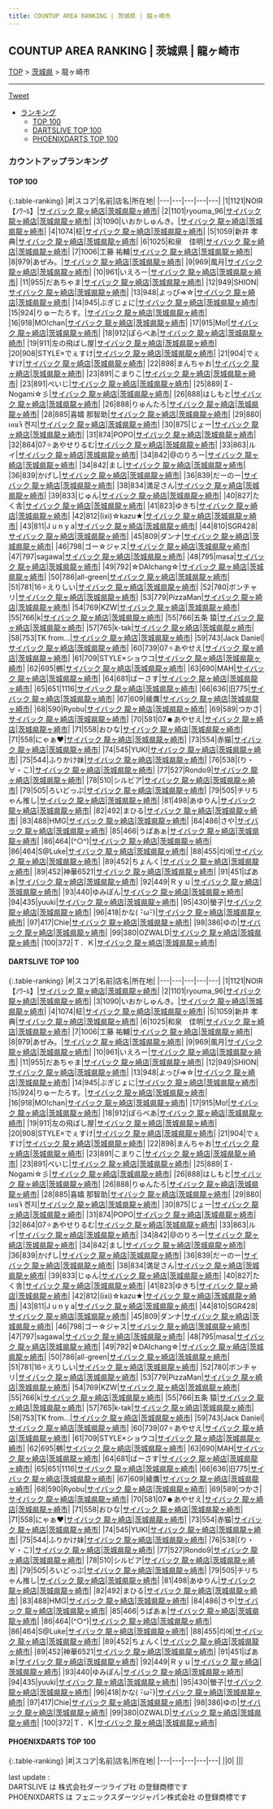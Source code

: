 ```yaml
---
title: COUNTUP AREA RANKING | 茨城県 | 龍ヶ崎市
---
```

## COUNTUP AREA RANKING | 茨城県 | 龍ヶ崎市

[TOP](/darts/rank/) > [茨城県](/darts/rank/茨城県/) > 龍ヶ崎市

___

<a href="https://twitter.com/share?ref_src=twsrc%5Etfw" data-text="COUNTUP AREA RANKING | 茨城県龍ヶ崎市" class="twitter-share-button" data-hashtags="DARTSLIVE,PHOENIXDARTS,darts,ダーツ" data-show-count="false">Tweet</a>

* [ランキング](#カウントアップランキング)
    * [TOP 100](#top-100)
    * [DARTSLIVE TOP 100](#dartslive-top-100)
    * [PHOENIXDARTS TOP 100](#phoenixdarts-top-100)

### カウントアップランキング

#### TOP 100



{:.table-ranking}
|#|スコア|名前|店名|所在地|
|---|---|---|---|---|
|1|1121|<span class="rank-name-dl">NOIR【ﾉﾜｰﾙ】</span>|<a href="https://search.dartslive.com/jp/shop/4a6e8de35680eabd0d9b047a20a7ba1e">サイバック 龍ヶ崎店</a>|<a href="/darts/rank/茨城県/龍ヶ崎市">茨城県龍ヶ崎市</a>|
|2|1101|<span class="rank-name-dl">ryouma_96</span>|<a href="https://search.dartslive.com/jp/shop/4a6e8de35680eabd0d9b047a20a7ba1e">サイバック 龍ヶ崎店</a>|<a href="/darts/rank/茨城県/龍ヶ崎市">茨城県龍ヶ崎市</a>|
|3|1090|<span class="rank-name-dl">いおかしゅんき。</span>|<a href="https://search.dartslive.com/jp/shop/4a6e8de35680eabd0d9b047a20a7ba1e">サイバック 龍ヶ崎店</a>|<a href="/darts/rank/茨城県/龍ヶ崎市">茨城県龍ヶ崎市</a>|
|4|1074|<span class="rank-name-dl">柾</span>|<a href="https://search.dartslive.com/jp/shop/4a6e8de35680eabd0d9b047a20a7ba1e">サイバック 龍ヶ崎店</a>|<a href="/darts/rank/茨城県/龍ヶ崎市">茨城県龍ヶ崎市</a>|
|5|1059|<span class="rank-name-dl">新井 孝典</span>|<a href="https://search.dartslive.com/jp/shop/4a6e8de35680eabd0d9b047a20a7ba1e">サイバック 龍ヶ崎店</a>|<a href="/darts/rank/茨城県/龍ヶ崎市">茨城県龍ヶ崎市</a>|
|6|1025|<span class="rank-name-dl">和泉　佳明</span>|<a href="https://search.dartslive.com/jp/shop/4a6e8de35680eabd0d9b047a20a7ba1e">サイバック 龍ヶ崎店</a>|<a href="/darts/rank/茨城県/龍ヶ崎市">茨城県龍ヶ崎市</a>|
|7|1006|<span class="rank-name-dl">工藤 祐輔</span>|<a href="https://search.dartslive.com/jp/shop/4a6e8de35680eabd0d9b047a20a7ba1e">サイバック 龍ヶ崎店</a>|<a href="/darts/rank/茨城県/龍ヶ崎市">茨城県龍ヶ崎市</a>|
|8|979|<span class="rank-name-dl">あぜみ。</span>|<a href="https://search.dartslive.com/jp/shop/4a6e8de35680eabd0d9b047a20a7ba1e">サイバック 龍ヶ崎店</a>|<a href="/darts/rank/茨城県/龍ヶ崎市">茨城県龍ヶ崎市</a>|
|9|969|<span class="rank-name-dl">風月</span>|<a href="https://search.dartslive.com/jp/shop/4a6e8de35680eabd0d9b047a20a7ba1e">サイバック 龍ヶ崎店</a>|<a href="/darts/rank/茨城県/龍ヶ崎市">茨城県龍ヶ崎市</a>|
|10|961|<span class="rank-name-dl">いえろー</span>|<a href="https://search.dartslive.com/jp/shop/4a6e8de35680eabd0d9b047a20a7ba1e">サイバック 龍ヶ崎店</a>|<a href="/darts/rank/茨城県/龍ヶ崎市">茨城県龍ヶ崎市</a>|
|11|955|<span class="rank-name-dl">だあちゃま</span>|<a href="https://search.dartslive.com/jp/shop/4a6e8de35680eabd0d9b047a20a7ba1e">サイバック 龍ヶ崎店</a>|<a href="/darts/rank/茨城県/龍ヶ崎市">茨城県龍ヶ崎市</a>|
|12|949|<span class="rank-name-dl">SHION</span>|<a href="https://search.dartslive.com/jp/shop/4a6e8de35680eabd0d9b047a20a7ba1e">サイバック 龍ヶ崎店</a>|<a href="/darts/rank/茨城県/龍ヶ崎市">茨城県龍ヶ崎市</a>|
|13|948|<span class="rank-name-dl">よっぴ⇒☆</span>|<a href="https://search.dartslive.com/jp/shop/4a6e8de35680eabd0d9b047a20a7ba1e">サイバック 龍ヶ崎店</a>|<a href="/darts/rank/茨城県/龍ヶ崎市">茨城県龍ヶ崎市</a>|
|14|945|<span class="rank-name-dl">ぶぎじょに</span>|<a href="https://search.dartslive.com/jp/shop/4a6e8de35680eabd0d9b047a20a7ba1e">サイバック 龍ヶ崎店</a>|<a href="/darts/rank/茨城県/龍ヶ崎市">茨城県龍ヶ崎市</a>|
|15|924|<span class="rank-name-dl">りゅーたろす。</span>|<a href="https://search.dartslive.com/jp/shop/4a6e8de35680eabd0d9b047a20a7ba1e">サイバック 龍ヶ崎店</a>|<a href="/darts/rank/茨城県/龍ヶ崎市">茨城県龍ヶ崎市</a>|
|16|918|<span class="rank-name-dl">MO!chan</span>|<a href="https://search.dartslive.com/jp/shop/4a6e8de35680eabd0d9b047a20a7ba1e">サイバック 龍ヶ崎店</a>|<a href="/darts/rank/茨城県/龍ヶ崎市">茨城県龍ヶ崎市</a>|
|17|915|<span class="rank-name-dl">Mo!</span>|<a href="https://search.dartslive.com/jp/shop/4a6e8de35680eabd0d9b047a20a7ba1e">サイバック 龍ヶ崎店</a>|<a href="/darts/rank/茨城県/龍ヶ崎市">茨城県龍ヶ崎市</a>|
|18|912|<span class="rank-name-dl">ぽらべあ</span>|<a href="https://search.dartslive.com/jp/shop/4a6e8de35680eabd0d9b047a20a7ba1e">サイバック 龍ヶ崎店</a>|<a href="/darts/rank/茨城県/龍ヶ崎市">茨城県龍ヶ崎市</a>|
|19|911|<span class="rank-name-dl">左の飛ばし屋</span>|<a href="https://search.dartslive.com/jp/shop/4a6e8de35680eabd0d9b047a20a7ba1e">サイバック 龍ヶ崎店</a>|<a href="/darts/rank/茨城県/龍ヶ崎市">茨城県龍ヶ崎市</a>|
|20|908|<span class="rank-name-dl">STYLE×でぇすけ</span>|<a href="https://search.dartslive.com/jp/shop/4a6e8de35680eabd0d9b047a20a7ba1e">サイバック 龍ヶ崎店</a>|<a href="/darts/rank/茨城県/龍ヶ崎市">茨城県龍ヶ崎市</a>|
|21|904|<span class="rank-name-dl">でぇすけ</span>|<a href="https://search.dartslive.com/jp/shop/4a6e8de35680eabd0d9b047a20a7ba1e">サイバック 龍ヶ崎店</a>|<a href="/darts/rank/茨城県/龍ヶ崎市">茨城県龍ヶ崎市</a>|
|22|898|<span class="rank-name-dl">まんちゃお</span>|<a href="https://search.dartslive.com/jp/shop/4a6e8de35680eabd0d9b047a20a7ba1e">サイバック 龍ヶ崎店</a>|<a href="/darts/rank/茨城県/龍ヶ崎市">茨城県龍ヶ崎市</a>|
|23|891|<span class="rank-name-dl">こまりこ</span>|<a href="https://search.dartslive.com/jp/shop/4a6e8de35680eabd0d9b047a20a7ba1e">サイバック 龍ヶ崎店</a>|<a href="/darts/rank/茨城県/龍ヶ崎市">茨城県龍ヶ崎市</a>|
|23|891|<span class="rank-name-dl">ぺいじ</span>|<a href="https://search.dartslive.com/jp/shop/4a6e8de35680eabd0d9b047a20a7ba1e">サイバック 龍ヶ崎店</a>|<a href="/darts/rank/茨城県/龍ヶ崎市">茨城県龍ヶ崎市</a>|
|25|889|<span class="rank-name-dl">Ｉ-Nogami☆彡</span>|<a href="https://search.dartslive.com/jp/shop/4a6e8de35680eabd0d9b047a20a7ba1e">サイバック 龍ヶ崎店</a>|<a href="/darts/rank/茨城県/龍ヶ崎市">茨城県龍ヶ崎市</a>|
|26|888|<span class="rank-name-dl">はしもと</span>|<a href="https://search.dartslive.com/jp/shop/4a6e8de35680eabd0d9b047a20a7ba1e">サイバック 龍ヶ崎店</a>|<a href="/darts/rank/茨城県/龍ヶ崎市">茨城県龍ヶ崎市</a>|
|26|888|<span class="rank-name-dl">りゅんたろ</span>|<a href="https://search.dartslive.com/jp/shop/4a6e8de35680eabd0d9b047a20a7ba1e">サイバック 龍ヶ崎店</a>|<a href="/darts/rank/茨城県/龍ヶ崎市">茨城県龍ヶ崎市</a>|
|28|885|<span class="rank-name-dl">喜嬉 那智助</span>|<a href="https://search.dartslive.com/jp/shop/4a6e8de35680eabd0d9b047a20a7ba1e">サイバック 龍ヶ崎店</a>|<a href="/darts/rank/茨城県/龍ヶ崎市">茨城県龍ヶ崎市</a>|
|29|880|<span class="rank-name-dl">เคนจิ 켄지</span>|<a href="https://search.dartslive.com/jp/shop/4a6e8de35680eabd0d9b047a20a7ba1e">サイバック 龍ヶ崎店</a>|<a href="/darts/rank/茨城県/龍ヶ崎市">茨城県龍ヶ崎市</a>|
|30|875|<span class="rank-name-dl">じょー</span>|<a href="https://search.dartslive.com/jp/shop/4a6e8de35680eabd0d9b047a20a7ba1e">サイバック 龍ヶ崎店</a>|<a href="/darts/rank/茨城県/龍ヶ崎市">茨城県龍ヶ崎市</a>|
|31|874|<span class="rank-name-dl">POPO</span>|<a href="https://search.dartslive.com/jp/shop/4a6e8de35680eabd0d9b047a20a7ba1e">サイバック 龍ヶ崎店</a>|<a href="/darts/rank/茨城県/龍ヶ崎市">茨城県龍ヶ崎市</a>|
|32|864|<span class="rank-name-dl">07✧あやせりるむ</span>|<a href="https://search.dartslive.com/jp/shop/4a6e8de35680eabd0d9b047a20a7ba1e">サイバック 龍ヶ崎店</a>|<a href="/darts/rank/茨城県/龍ヶ崎市">茨城県龍ヶ崎市</a>|
|33|863|<span class="rank-name-dl">ルイ</span>|<a href="https://search.dartslive.com/jp/shop/4a6e8de35680eabd0d9b047a20a7ba1e">サイバック 龍ヶ崎店</a>|<a href="/darts/rank/茨城県/龍ヶ崎市">茨城県龍ヶ崎市</a>|
|34|842|<span class="rank-name-dl">@のりろー</span>|<a href="https://search.dartslive.com/jp/shop/4a6e8de35680eabd0d9b047a20a7ba1e">サイバック 龍ヶ崎店</a>|<a href="/darts/rank/茨城県/龍ヶ崎市">茨城県龍ヶ崎市</a>|
|34|842|<span class="rank-name-dl">まし</span>|<a href="https://search.dartslive.com/jp/shop/4a6e8de35680eabd0d9b047a20a7ba1e">サイバック 龍ヶ崎店</a>|<a href="/darts/rank/茨城県/龍ヶ崎市">茨城県龍ヶ崎市</a>|
|36|839|<span class="rank-name-dl">かげし</span>|<a href="https://search.dartslive.com/jp/shop/4a6e8de35680eabd0d9b047a20a7ba1e">サイバック 龍ヶ崎店</a>|<a href="/darts/rank/茨城県/龍ヶ崎市">茨城県龍ヶ崎市</a>|
|36|839|<span class="rank-name-dl">だーのー</span>|<a href="https://search.dartslive.com/jp/shop/4a6e8de35680eabd0d9b047a20a7ba1e">サイバック 龍ヶ崎店</a>|<a href="/darts/rank/茨城県/龍ヶ崎市">茨城県龍ヶ崎市</a>|
|38|834|<span class="rank-name-dl">満足さん</span>|<a href="https://search.dartslive.com/jp/shop/4a6e8de35680eabd0d9b047a20a7ba1e">サイバック 龍ヶ崎店</a>|<a href="/darts/rank/茨城県/龍ヶ崎市">茨城県龍ヶ崎市</a>|
|39|833|<span class="rank-name-dl">じゅん</span>|<a href="https://search.dartslive.com/jp/shop/4a6e8de35680eabd0d9b047a20a7ba1e">サイバック 龍ヶ崎店</a>|<a href="/darts/rank/茨城県/龍ヶ崎市">茨城県龍ヶ崎市</a>|
|40|827|<span class="rank-name-dl">たく舎</span>|<a href="https://search.dartslive.com/jp/shop/4a6e8de35680eabd0d9b047a20a7ba1e">サイバック 龍ヶ崎店</a>|<a href="/darts/rank/茨城県/龍ヶ崎市">茨城県龍ヶ崎市</a>|
|41|823|<span class="rank-name-dl">ゆきち</span>|<a href="https://search.dartslive.com/jp/shop/4a6e8de35680eabd0d9b047a20a7ba1e">サイバック 龍ヶ崎店</a>|<a href="/darts/rank/茨城県/龍ヶ崎市">茨城県龍ヶ崎市</a>|
|42|812|<span class="rank-name-dl">(ixi)☆kazu★</span>|<a href="https://search.dartslive.com/jp/shop/4a6e8de35680eabd0d9b047a20a7ba1e">サイバック 龍ヶ崎店</a>|<a href="/darts/rank/茨城県/龍ヶ崎市">茨城県龍ヶ崎市</a>|
|43|811|<span class="rank-name-dl">J u n y a</span>|<a href="https://search.dartslive.com/jp/shop/4a6e8de35680eabd0d9b047a20a7ba1e">サイバック 龍ヶ崎店</a>|<a href="/darts/rank/茨城県/龍ヶ崎市">茨城県龍ヶ崎市</a>|
|44|810|<span class="rank-name-dl">SGR428</span>|<a href="https://search.dartslive.com/jp/shop/4a6e8de35680eabd0d9b047a20a7ba1e">サイバック 龍ヶ崎店</a>|<a href="/darts/rank/茨城県/龍ヶ崎市">茨城県龍ヶ崎市</a>|
|45|809|<span class="rank-name-dl">ダンナ</span>|<a href="https://search.dartslive.com/jp/shop/4a6e8de35680eabd0d9b047a20a7ba1e">サイバック 龍ヶ崎店</a>|<a href="/darts/rank/茨城県/龍ヶ崎市">茨城県龍ヶ崎市</a>|
|46|798|<span class="rank-name-dl">ゴー☆ジャス</span>|<a href="https://search.dartslive.com/jp/shop/4a6e8de35680eabd0d9b047a20a7ba1e">サイバック 龍ヶ崎店</a>|<a href="/darts/rank/茨城県/龍ヶ崎市">茨城県龍ヶ崎市</a>|
|47|797|<span class="rank-name-dl">sagawa</span>|<a href="https://search.dartslive.com/jp/shop/4a6e8de35680eabd0d9b047a20a7ba1e">サイバック 龍ヶ崎店</a>|<a href="/darts/rank/茨城県/龍ヶ崎市">茨城県龍ヶ崎市</a>|
|48|795|<span class="rank-name-dl">masa</span>|<a href="https://search.dartslive.com/jp/shop/4a6e8de35680eabd0d9b047a20a7ba1e">サイバック 龍ヶ崎店</a>|<a href="/darts/rank/茨城県/龍ヶ崎市">茨城県龍ヶ崎市</a>|
|49|792|<span class="rank-name-dl">☆DAIchang☆</span>|<a href="https://search.dartslive.com/jp/shop/4a6e8de35680eabd0d9b047a20a7ba1e">サイバック 龍ヶ崎店</a>|<a href="/darts/rank/茨城県/龍ヶ崎市">茨城県龍ヶ崎市</a>|
|50|786|<span class="rank-name-dl">all-green</span>|<a href="https://search.dartslive.com/jp/shop/4a6e8de35680eabd0d9b047a20a7ba1e">サイバック 龍ヶ崎店</a>|<a href="/darts/rank/茨城県/龍ヶ崎市">茨城県龍ヶ崎市</a>|
|51|781|<span class="rank-name-dl">16✧えりしい</span>|<a href="https://search.dartslive.com/jp/shop/4a6e8de35680eabd0d9b047a20a7ba1e">サイバック 龍ヶ崎店</a>|<a href="/darts/rank/茨城県/龍ヶ崎市">茨城県龍ヶ崎市</a>|
|52|780|<span class="rank-name-dl">ボンチャリ</span>|<a href="https://search.dartslive.com/jp/shop/4a6e8de35680eabd0d9b047a20a7ba1e">サイバック 龍ヶ崎店</a>|<a href="/darts/rank/茨城県/龍ヶ崎市">茨城県龍ヶ崎市</a>|
|53|779|<span class="rank-name-dl">PizzaMan</span>|<a href="https://search.dartslive.com/jp/shop/4a6e8de35680eabd0d9b047a20a7ba1e">サイバック 龍ヶ崎店</a>|<a href="/darts/rank/茨城県/龍ヶ崎市">茨城県龍ヶ崎市</a>|
|54|769|<span class="rank-name-dl">KZW</span>|<a href="https://search.dartslive.com/jp/shop/4a6e8de35680eabd0d9b047a20a7ba1e">サイバック 龍ヶ崎店</a>|<a href="/darts/rank/茨城県/龍ヶ崎市">茨城県龍ヶ崎市</a>|
|55|766|<span class="rank-name-dl">k</span>|<a href="https://search.dartslive.com/jp/shop/4a6e8de35680eabd0d9b047a20a7ba1e">サイバック 龍ヶ崎店</a>|<a href="/darts/rank/茨城県/龍ヶ崎市">茨城県龍ヶ崎市</a>|
|55|766|<span class="rank-name-dl">五条 猿</span>|<a href="https://search.dartslive.com/jp/shop/4a6e8de35680eabd0d9b047a20a7ba1e">サイバック 龍ヶ崎店</a>|<a href="/darts/rank/茨城県/龍ヶ崎市">茨城県龍ヶ崎市</a>|
|57|765|<span class="rank-name-dl">k-tak</span>|<a href="https://search.dartslive.com/jp/shop/4a6e8de35680eabd0d9b047a20a7ba1e">サイバック 龍ヶ崎店</a>|<a href="/darts/rank/茨城県/龍ヶ崎市">茨城県龍ヶ崎市</a>|
|58|753|<span class="rank-name-dl">TK from...</span>|<a href="https://search.dartslive.com/jp/shop/4a6e8de35680eabd0d9b047a20a7ba1e">サイバック 龍ヶ崎店</a>|<a href="/darts/rank/茨城県/龍ヶ崎市">茨城県龍ヶ崎市</a>|
|59|743|<span class="rank-name-dl">Jack Daniel</span>|<a href="https://search.dartslive.com/jp/shop/4a6e8de35680eabd0d9b047a20a7ba1e">サイバック 龍ヶ崎店</a>|<a href="/darts/rank/茨城県/龍ヶ崎市">茨城県龍ヶ崎市</a>|
|60|739|<span class="rank-name-dl">07✧あやせえ</span>|<a href="https://search.dartslive.com/jp/shop/4a6e8de35680eabd0d9b047a20a7ba1e">サイバック 龍ヶ崎店</a>|<a href="/darts/rank/茨城県/龍ヶ崎市">茨城県龍ヶ崎市</a>|
|61|709|<span class="rank-name-dl">STYLE×ショウコ</span>|<a href="https://search.dartslive.com/jp/shop/4a6e8de35680eabd0d9b047a20a7ba1e">サイバック 龍ヶ崎店</a>|<a href="/darts/rank/茨城県/龍ヶ崎市">茨城県龍ヶ崎市</a>|
|62|695|<span class="rank-name-dl">鵺</span>|<a href="https://search.dartslive.com/jp/shop/4a6e8de35680eabd0d9b047a20a7ba1e">サイバック 龍ヶ崎店</a>|<a href="/darts/rank/茨城県/龍ヶ崎市">茨城県龍ヶ崎市</a>|
|63|690|<span class="rank-name-dl">MAH</span>|<a href="https://search.dartslive.com/jp/shop/4a6e8de35680eabd0d9b047a20a7ba1e">サイバック 龍ヶ崎店</a>|<a href="/darts/rank/茨城県/龍ヶ崎市">茨城県龍ヶ崎市</a>|
|64|681|<span class="rank-name-dl">ばーさす</span>|<a href="https://search.dartslive.com/jp/shop/4a6e8de35680eabd0d9b047a20a7ba1e">サイバック 龍ヶ崎店</a>|<a href="/darts/rank/茨城県/龍ヶ崎市">茨城県龍ヶ崎市</a>|
|65|651|<span class="rank-name-dl">1116</span>|<a href="https://search.dartslive.com/jp/shop/4a6e8de35680eabd0d9b047a20a7ba1e">サイバック 龍ヶ崎店</a>|<a href="/darts/rank/茨城県/龍ヶ崎市">茨城県龍ヶ崎市</a>|
|66|636|<span class="rank-name-dl">旧775</span>|<a href="https://search.dartslive.com/jp/shop/4a6e8de35680eabd0d9b047a20a7ba1e">サイバック 龍ヶ崎店</a>|<a href="/darts/rank/茨城県/龍ヶ崎市">茨城県龍ヶ崎市</a>|
|67|609|<span class="rank-name-dl">綾鷹</span>|<a href="https://search.dartslive.com/jp/shop/4a6e8de35680eabd0d9b047a20a7ba1e">サイバック 龍ヶ崎店</a>|<a href="/darts/rank/茨城県/龍ヶ崎市">茨城県龍ヶ崎市</a>|
|68|590|<span class="rank-name-dl">Ryobu</span>|<a href="https://search.dartslive.com/jp/shop/4a6e8de35680eabd0d9b047a20a7ba1e">サイバック 龍ヶ崎店</a>|<a href="/darts/rank/茨城県/龍ヶ崎市">茨城県龍ヶ崎市</a>|
|69|589|<span class="rank-name-dl">つかさ</span>|<a href="https://search.dartslive.com/jp/shop/4a6e8de35680eabd0d9b047a20a7ba1e">サイバック 龍ヶ崎店</a>|<a href="/darts/rank/茨城県/龍ヶ崎市">茨城県龍ヶ崎市</a>|
|70|581|<span class="rank-name-dl">07☻あやせえ</span>|<a href="https://search.dartslive.com/jp/shop/4a6e8de35680eabd0d9b047a20a7ba1e">サイバック 龍ヶ崎店</a>|<a href="/darts/rank/茨城県/龍ヶ崎市">茨城県龍ヶ崎市</a>|
|71|558|<span class="rank-name-dl">おひな</span>|<a href="https://search.dartslive.com/jp/shop/4a6e8de35680eabd0d9b047a20a7ba1e">サイバック 龍ヶ崎店</a>|<a href="/darts/rank/茨城県/龍ヶ崎市">茨城県龍ヶ崎市</a>|
|71|558|<span class="rank-name-dl">にゃぁ♥</span>|<a href="https://search.dartslive.com/jp/shop/4a6e8de35680eabd0d9b047a20a7ba1e">サイバック 龍ヶ崎店</a>|<a href="/darts/rank/茨城県/龍ヶ崎市">茨城県龍ヶ崎市</a>|
|73|554|<span class="rank-name-dl">赤猫</span>|<a href="https://search.dartslive.com/jp/shop/4a6e8de35680eabd0d9b047a20a7ba1e">サイバック 龍ヶ崎店</a>|<a href="/darts/rank/茨城県/龍ヶ崎市">茨城県龍ヶ崎市</a>|
|74|545|<span class="rank-name-dl">YUKI</span>|<a href="https://search.dartslive.com/jp/shop/4a6e8de35680eabd0d9b047a20a7ba1e">サイバック 龍ヶ崎店</a>|<a href="/darts/rank/茨城県/龍ヶ崎市">茨城県龍ヶ崎市</a>|
|75|544|<span class="rank-name-dl">ふりかけ妹</span>|<a href="https://search.dartslive.com/jp/shop/4a6e8de35680eabd0d9b047a20a7ba1e">サイバック 龍ヶ崎店</a>|<a href="/darts/rank/茨城県/龍ヶ崎市">茨城県龍ヶ崎市</a>|
|76|538|<span class="rank-name-dl">(り・∀・こ)</span>|<a href="https://search.dartslive.com/jp/shop/4a6e8de35680eabd0d9b047a20a7ba1e">サイバック 龍ヶ崎店</a>|<a href="/darts/rank/茨城県/龍ヶ崎市">茨城県龍ヶ崎市</a>|
|77|527|<span class="rank-name-dl">Rondo9</span>|<a href="https://search.dartslive.com/jp/shop/4a6e8de35680eabd0d9b047a20a7ba1e">サイバック 龍ヶ崎店</a>|<a href="/darts/rank/茨城県/龍ヶ崎市">茨城県龍ヶ崎市</a>|
|78|510|<span class="rank-name-dl">シルビア</span>|<a href="https://search.dartslive.com/jp/shop/4a6e8de35680eabd0d9b047a20a7ba1e">サイバック 龍ヶ崎店</a>|<a href="/darts/rank/茨城県/龍ヶ崎市">茨城県龍ヶ崎市</a>|
|79|505|<span class="rank-name-dl">ろいどっぷ</span>|<a href="https://search.dartslive.com/jp/shop/4a6e8de35680eabd0d9b047a20a7ba1e">サイバック 龍ヶ崎店</a>|<a href="/darts/rank/茨城県/龍ヶ崎市">茨城県龍ヶ崎市</a>|
|79|505|<span class="rank-name-dl">チリちゃん推し</span>|<a href="https://search.dartslive.com/jp/shop/4a6e8de35680eabd0d9b047a20a7ba1e">サイバック 龍ヶ崎店</a>|<a href="/darts/rank/茨城県/龍ヶ崎市">茨城県龍ヶ崎市</a>|
|81|498|<span class="rank-name-dl">あゆりん</span>|<a href="https://search.dartslive.com/jp/shop/4a6e8de35680eabd0d9b047a20a7ba1e">サイバック 龍ヶ崎店</a>|<a href="/darts/rank/茨城県/龍ヶ崎市">茨城県龍ヶ崎市</a>|
|82|492|<span class="rank-name-dl">まひる</span>|<a href="https://search.dartslive.com/jp/shop/4a6e8de35680eabd0d9b047a20a7ba1e">サイバック 龍ヶ崎店</a>|<a href="/darts/rank/茨城県/龍ヶ崎市">茨城県龍ヶ崎市</a>|
|83|488|<span class="rank-name-dl">HMG</span>|<a href="https://search.dartslive.com/jp/shop/4a6e8de35680eabd0d9b047a20a7ba1e">サイバック 龍ヶ崎店</a>|<a href="/darts/rank/茨城県/龍ヶ崎市">茨城県龍ヶ崎市</a>|
|84|486|<span class="rank-name-dl">さや</span>|<a href="https://search.dartslive.com/jp/shop/4a6e8de35680eabd0d9b047a20a7ba1e">サイバック 龍ヶ崎店</a>|<a href="/darts/rank/茨城県/龍ヶ崎市">茨城県龍ヶ崎市</a>|
|85|466|<span class="rank-name-dl">うぱあぁ</span>|<a href="https://search.dartslive.com/jp/shop/4a6e8de35680eabd0d9b047a20a7ba1e">サイバック 龍ヶ崎店</a>|<a href="/darts/rank/茨城県/龍ヶ崎市">茨城県龍ヶ崎市</a>|
|86|464|<span class="rank-name-dl">(^○^)</span>|<a href="https://search.dartslive.com/jp/shop/4a6e8de35680eabd0d9b047a20a7ba1e">サイバック 龍ヶ崎店</a>|<a href="/darts/rank/茨城県/龍ヶ崎市">茨城県龍ヶ崎市</a>|
|86|464|<span class="rank-name-dl">S@Luke</span>|<a href="https://search.dartslive.com/jp/shop/4a6e8de35680eabd0d9b047a20a7ba1e">サイバック 龍ヶ崎店</a>|<a href="/darts/rank/茨城県/龍ヶ崎市">茨城県龍ヶ崎市</a>|
|88|455|<span class="rank-name-dl">리에</span>|<a href="https://search.dartslive.com/jp/shop/4a6e8de35680eabd0d9b047a20a7ba1e">サイバック 龍ヶ崎店</a>|<a href="/darts/rank/茨城県/龍ヶ崎市">茨城県龍ヶ崎市</a>|
|89|452|<span class="rank-name-dl">ちょんく</span>|<a href="https://search.dartslive.com/jp/shop/4a6e8de35680eabd0d9b047a20a7ba1e">サイバック 龍ヶ崎店</a>|<a href="/darts/rank/茨城県/龍ヶ崎市">茨城県龍ヶ崎市</a>|
|89|452|<span class="rank-name-dl">神華6521</span>|<a href="https://search.dartslive.com/jp/shop/4a6e8de35680eabd0d9b047a20a7ba1e">サイバック 龍ヶ崎店</a>|<a href="/darts/rank/茨城県/龍ヶ崎市">茨城県龍ヶ崎市</a>|
|91|451|<span class="rank-name-dl">ぱあぁ</span>|<a href="https://search.dartslive.com/jp/shop/4a6e8de35680eabd0d9b047a20a7ba1e">サイバック 龍ヶ崎店</a>|<a href="/darts/rank/茨城県/龍ヶ崎市">茨城県龍ヶ崎市</a>|
|92|449|<span class="rank-name-dl">Ｒｙｕ</span>|<a href="https://search.dartslive.com/jp/shop/4a6e8de35680eabd0d9b047a20a7ba1e">サイバック 龍ヶ崎店</a>|<a href="/darts/rank/茨城県/龍ヶ崎市">茨城県龍ヶ崎市</a>|
|93|440|<span class="rank-name-dl">ゆみぽん</span>|<a href="https://search.dartslive.com/jp/shop/4a6e8de35680eabd0d9b047a20a7ba1e">サイバック 龍ヶ崎店</a>|<a href="/darts/rank/茨城県/龍ヶ崎市">茨城県龍ヶ崎市</a>|
|94|435|<span class="rank-name-dl">yuuki</span>|<a href="https://search.dartslive.com/jp/shop/4a6e8de35680eabd0d9b047a20a7ba1e">サイバック 龍ヶ崎店</a>|<a href="/darts/rank/茨城県/龍ヶ崎市">茨城県龍ヶ崎市</a>|
|95|430|<span class="rank-name-dl">螢子</span>|<a href="https://search.dartslive.com/jp/shop/4a6e8de35680eabd0d9b047a20a7ba1e">サイバック 龍ヶ崎店</a>|<a href="/darts/rank/茨城県/龍ヶ崎市">茨城県龍ヶ崎市</a>|
|96|418|<span class="rank-name-dl">かな( ･ิω･ิ)</span>|<a href="https://search.dartslive.com/jp/shop/4a6e8de35680eabd0d9b047a20a7ba1e">サイバック 龍ヶ崎店</a>|<a href="/darts/rank/茨城県/龍ヶ崎市">茨城県龍ヶ崎市</a>|
|97|417|<span class="rank-name-dl">Chie</span>|<a href="https://search.dartslive.com/jp/shop/4a6e8de35680eabd0d9b047a20a7ba1e">サイバック 龍ヶ崎店</a>|<a href="/darts/rank/茨城県/龍ヶ崎市">茨城県龍ヶ崎市</a>|
|98|386|<span class="rank-name-dl">ゆの</span>|<a href="https://search.dartslive.com/jp/shop/4a6e8de35680eabd0d9b047a20a7ba1e">サイバック 龍ヶ崎店</a>|<a href="/darts/rank/茨城県/龍ヶ崎市">茨城県龍ヶ崎市</a>|
|99|380|<span class="rank-name-dl">OZWALD</span>|<a href="https://search.dartslive.com/jp/shop/4a6e8de35680eabd0d9b047a20a7ba1e">サイバック 龍ヶ崎店</a>|<a href="/darts/rank/茨城県/龍ヶ崎市">茨城県龍ヶ崎市</a>|
|100|372|<span class="rank-name-dl">Ｔ．Ｋ</span>|<a href="https://search.dartslive.com/jp/shop/4a6e8de35680eabd0d9b047a20a7ba1e">サイバック 龍ヶ崎店</a>|<a href="/darts/rank/茨城県/龍ヶ崎市">茨城県龍ヶ崎市</a>|


#### DARTSLIVE TOP 100



{:.table-ranking}
|#|スコア|名前|店名|所在地|
|---|---|---|---|---|
|1|1121|<span class="rank-name-dl">NOIR【ﾉﾜｰﾙ】</span>|<a href="https://search.dartslive.com/jp/shop/4a6e8de35680eabd0d9b047a20a7ba1e">サイバック 龍ヶ崎店</a>|<a href="/darts/rank/茨城県/龍ヶ崎市">茨城県龍ヶ崎市</a>|
|2|1101|<span class="rank-name-dl">ryouma_96</span>|<a href="https://search.dartslive.com/jp/shop/4a6e8de35680eabd0d9b047a20a7ba1e">サイバック 龍ヶ崎店</a>|<a href="/darts/rank/茨城県/龍ヶ崎市">茨城県龍ヶ崎市</a>|
|3|1090|<span class="rank-name-dl">いおかしゅんき。</span>|<a href="https://search.dartslive.com/jp/shop/4a6e8de35680eabd0d9b047a20a7ba1e">サイバック 龍ヶ崎店</a>|<a href="/darts/rank/茨城県/龍ヶ崎市">茨城県龍ヶ崎市</a>|
|4|1074|<span class="rank-name-dl">柾</span>|<a href="https://search.dartslive.com/jp/shop/4a6e8de35680eabd0d9b047a20a7ba1e">サイバック 龍ヶ崎店</a>|<a href="/darts/rank/茨城県/龍ヶ崎市">茨城県龍ヶ崎市</a>|
|5|1059|<span class="rank-name-dl">新井 孝典</span>|<a href="https://search.dartslive.com/jp/shop/4a6e8de35680eabd0d9b047a20a7ba1e">サイバック 龍ヶ崎店</a>|<a href="/darts/rank/茨城県/龍ヶ崎市">茨城県龍ヶ崎市</a>|
|6|1025|<span class="rank-name-dl">和泉　佳明</span>|<a href="https://search.dartslive.com/jp/shop/4a6e8de35680eabd0d9b047a20a7ba1e">サイバック 龍ヶ崎店</a>|<a href="/darts/rank/茨城県/龍ヶ崎市">茨城県龍ヶ崎市</a>|
|7|1006|<span class="rank-name-dl">工藤 祐輔</span>|<a href="https://search.dartslive.com/jp/shop/4a6e8de35680eabd0d9b047a20a7ba1e">サイバック 龍ヶ崎店</a>|<a href="/darts/rank/茨城県/龍ヶ崎市">茨城県龍ヶ崎市</a>|
|8|979|<span class="rank-name-dl">あぜみ。</span>|<a href="https://search.dartslive.com/jp/shop/4a6e8de35680eabd0d9b047a20a7ba1e">サイバック 龍ヶ崎店</a>|<a href="/darts/rank/茨城県/龍ヶ崎市">茨城県龍ヶ崎市</a>|
|9|969|<span class="rank-name-dl">風月</span>|<a href="https://search.dartslive.com/jp/shop/4a6e8de35680eabd0d9b047a20a7ba1e">サイバック 龍ヶ崎店</a>|<a href="/darts/rank/茨城県/龍ヶ崎市">茨城県龍ヶ崎市</a>|
|10|961|<span class="rank-name-dl">いえろー</span>|<a href="https://search.dartslive.com/jp/shop/4a6e8de35680eabd0d9b047a20a7ba1e">サイバック 龍ヶ崎店</a>|<a href="/darts/rank/茨城県/龍ヶ崎市">茨城県龍ヶ崎市</a>|
|11|955|<span class="rank-name-dl">だあちゃま</span>|<a href="https://search.dartslive.com/jp/shop/4a6e8de35680eabd0d9b047a20a7ba1e">サイバック 龍ヶ崎店</a>|<a href="/darts/rank/茨城県/龍ヶ崎市">茨城県龍ヶ崎市</a>|
|12|949|<span class="rank-name-dl">SHION</span>|<a href="https://search.dartslive.com/jp/shop/4a6e8de35680eabd0d9b047a20a7ba1e">サイバック 龍ヶ崎店</a>|<a href="/darts/rank/茨城県/龍ヶ崎市">茨城県龍ヶ崎市</a>|
|13|948|<span class="rank-name-dl">よっぴ⇒☆</span>|<a href="https://search.dartslive.com/jp/shop/4a6e8de35680eabd0d9b047a20a7ba1e">サイバック 龍ヶ崎店</a>|<a href="/darts/rank/茨城県/龍ヶ崎市">茨城県龍ヶ崎市</a>|
|14|945|<span class="rank-name-dl">ぶぎじょに</span>|<a href="https://search.dartslive.com/jp/shop/4a6e8de35680eabd0d9b047a20a7ba1e">サイバック 龍ヶ崎店</a>|<a href="/darts/rank/茨城県/龍ヶ崎市">茨城県龍ヶ崎市</a>|
|15|924|<span class="rank-name-dl">りゅーたろす。</span>|<a href="https://search.dartslive.com/jp/shop/4a6e8de35680eabd0d9b047a20a7ba1e">サイバック 龍ヶ崎店</a>|<a href="/darts/rank/茨城県/龍ヶ崎市">茨城県龍ヶ崎市</a>|
|16|918|<span class="rank-name-dl">MO!chan</span>|<a href="https://search.dartslive.com/jp/shop/4a6e8de35680eabd0d9b047a20a7ba1e">サイバック 龍ヶ崎店</a>|<a href="/darts/rank/茨城県/龍ヶ崎市">茨城県龍ヶ崎市</a>|
|17|915|<span class="rank-name-dl">Mo!</span>|<a href="https://search.dartslive.com/jp/shop/4a6e8de35680eabd0d9b047a20a7ba1e">サイバック 龍ヶ崎店</a>|<a href="/darts/rank/茨城県/龍ヶ崎市">茨城県龍ヶ崎市</a>|
|18|912|<span class="rank-name-dl">ぽらべあ</span>|<a href="https://search.dartslive.com/jp/shop/4a6e8de35680eabd0d9b047a20a7ba1e">サイバック 龍ヶ崎店</a>|<a href="/darts/rank/茨城県/龍ヶ崎市">茨城県龍ヶ崎市</a>|
|19|911|<span class="rank-name-dl">左の飛ばし屋</span>|<a href="https://search.dartslive.com/jp/shop/4a6e8de35680eabd0d9b047a20a7ba1e">サイバック 龍ヶ崎店</a>|<a href="/darts/rank/茨城県/龍ヶ崎市">茨城県龍ヶ崎市</a>|
|20|908|<span class="rank-name-dl">STYLE×でぇすけ</span>|<a href="https://search.dartslive.com/jp/shop/4a6e8de35680eabd0d9b047a20a7ba1e">サイバック 龍ヶ崎店</a>|<a href="/darts/rank/茨城県/龍ヶ崎市">茨城県龍ヶ崎市</a>|
|21|904|<span class="rank-name-dl">でぇすけ</span>|<a href="https://search.dartslive.com/jp/shop/4a6e8de35680eabd0d9b047a20a7ba1e">サイバック 龍ヶ崎店</a>|<a href="/darts/rank/茨城県/龍ヶ崎市">茨城県龍ヶ崎市</a>|
|22|898|<span class="rank-name-dl">まんちゃお</span>|<a href="https://search.dartslive.com/jp/shop/4a6e8de35680eabd0d9b047a20a7ba1e">サイバック 龍ヶ崎店</a>|<a href="/darts/rank/茨城県/龍ヶ崎市">茨城県龍ヶ崎市</a>|
|23|891|<span class="rank-name-dl">こまりこ</span>|<a href="https://search.dartslive.com/jp/shop/4a6e8de35680eabd0d9b047a20a7ba1e">サイバック 龍ヶ崎店</a>|<a href="/darts/rank/茨城県/龍ヶ崎市">茨城県龍ヶ崎市</a>|
|23|891|<span class="rank-name-dl">ぺいじ</span>|<a href="https://search.dartslive.com/jp/shop/4a6e8de35680eabd0d9b047a20a7ba1e">サイバック 龍ヶ崎店</a>|<a href="/darts/rank/茨城県/龍ヶ崎市">茨城県龍ヶ崎市</a>|
|25|889|<span class="rank-name-dl">Ｉ-Nogami☆彡</span>|<a href="https://search.dartslive.com/jp/shop/4a6e8de35680eabd0d9b047a20a7ba1e">サイバック 龍ヶ崎店</a>|<a href="/darts/rank/茨城県/龍ヶ崎市">茨城県龍ヶ崎市</a>|
|26|888|<span class="rank-name-dl">はしもと</span>|<a href="https://search.dartslive.com/jp/shop/4a6e8de35680eabd0d9b047a20a7ba1e">サイバック 龍ヶ崎店</a>|<a href="/darts/rank/茨城県/龍ヶ崎市">茨城県龍ヶ崎市</a>|
|26|888|<span class="rank-name-dl">りゅんたろ</span>|<a href="https://search.dartslive.com/jp/shop/4a6e8de35680eabd0d9b047a20a7ba1e">サイバック 龍ヶ崎店</a>|<a href="/darts/rank/茨城県/龍ヶ崎市">茨城県龍ヶ崎市</a>|
|28|885|<span class="rank-name-dl">喜嬉 那智助</span>|<a href="https://search.dartslive.com/jp/shop/4a6e8de35680eabd0d9b047a20a7ba1e">サイバック 龍ヶ崎店</a>|<a href="/darts/rank/茨城県/龍ヶ崎市">茨城県龍ヶ崎市</a>|
|29|880|<span class="rank-name-dl">เคนจิ 켄지</span>|<a href="https://search.dartslive.com/jp/shop/4a6e8de35680eabd0d9b047a20a7ba1e">サイバック 龍ヶ崎店</a>|<a href="/darts/rank/茨城県/龍ヶ崎市">茨城県龍ヶ崎市</a>|
|30|875|<span class="rank-name-dl">じょー</span>|<a href="https://search.dartslive.com/jp/shop/4a6e8de35680eabd0d9b047a20a7ba1e">サイバック 龍ヶ崎店</a>|<a href="/darts/rank/茨城県/龍ヶ崎市">茨城県龍ヶ崎市</a>|
|31|874|<span class="rank-name-dl">POPO</span>|<a href="https://search.dartslive.com/jp/shop/4a6e8de35680eabd0d9b047a20a7ba1e">サイバック 龍ヶ崎店</a>|<a href="/darts/rank/茨城県/龍ヶ崎市">茨城県龍ヶ崎市</a>|
|32|864|<span class="rank-name-dl">07✧あやせりるむ</span>|<a href="https://search.dartslive.com/jp/shop/4a6e8de35680eabd0d9b047a20a7ba1e">サイバック 龍ヶ崎店</a>|<a href="/darts/rank/茨城県/龍ヶ崎市">茨城県龍ヶ崎市</a>|
|33|863|<span class="rank-name-dl">ルイ</span>|<a href="https://search.dartslive.com/jp/shop/4a6e8de35680eabd0d9b047a20a7ba1e">サイバック 龍ヶ崎店</a>|<a href="/darts/rank/茨城県/龍ヶ崎市">茨城県龍ヶ崎市</a>|
|34|842|<span class="rank-name-dl">@のりろー</span>|<a href="https://search.dartslive.com/jp/shop/4a6e8de35680eabd0d9b047a20a7ba1e">サイバック 龍ヶ崎店</a>|<a href="/darts/rank/茨城県/龍ヶ崎市">茨城県龍ヶ崎市</a>|
|34|842|<span class="rank-name-dl">まし</span>|<a href="https://search.dartslive.com/jp/shop/4a6e8de35680eabd0d9b047a20a7ba1e">サイバック 龍ヶ崎店</a>|<a href="/darts/rank/茨城県/龍ヶ崎市">茨城県龍ヶ崎市</a>|
|36|839|<span class="rank-name-dl">かげし</span>|<a href="https://search.dartslive.com/jp/shop/4a6e8de35680eabd0d9b047a20a7ba1e">サイバック 龍ヶ崎店</a>|<a href="/darts/rank/茨城県/龍ヶ崎市">茨城県龍ヶ崎市</a>|
|36|839|<span class="rank-name-dl">だーのー</span>|<a href="https://search.dartslive.com/jp/shop/4a6e8de35680eabd0d9b047a20a7ba1e">サイバック 龍ヶ崎店</a>|<a href="/darts/rank/茨城県/龍ヶ崎市">茨城県龍ヶ崎市</a>|
|38|834|<span class="rank-name-dl">満足さん</span>|<a href="https://search.dartslive.com/jp/shop/4a6e8de35680eabd0d9b047a20a7ba1e">サイバック 龍ヶ崎店</a>|<a href="/darts/rank/茨城県/龍ヶ崎市">茨城県龍ヶ崎市</a>|
|39|833|<span class="rank-name-dl">じゅん</span>|<a href="https://search.dartslive.com/jp/shop/4a6e8de35680eabd0d9b047a20a7ba1e">サイバック 龍ヶ崎店</a>|<a href="/darts/rank/茨城県/龍ヶ崎市">茨城県龍ヶ崎市</a>|
|40|827|<span class="rank-name-dl">たく舎</span>|<a href="https://search.dartslive.com/jp/shop/4a6e8de35680eabd0d9b047a20a7ba1e">サイバック 龍ヶ崎店</a>|<a href="/darts/rank/茨城県/龍ヶ崎市">茨城県龍ヶ崎市</a>|
|41|823|<span class="rank-name-dl">ゆきち</span>|<a href="https://search.dartslive.com/jp/shop/4a6e8de35680eabd0d9b047a20a7ba1e">サイバック 龍ヶ崎店</a>|<a href="/darts/rank/茨城県/龍ヶ崎市">茨城県龍ヶ崎市</a>|
|42|812|<span class="rank-name-dl">(ixi)☆kazu★</span>|<a href="https://search.dartslive.com/jp/shop/4a6e8de35680eabd0d9b047a20a7ba1e">サイバック 龍ヶ崎店</a>|<a href="/darts/rank/茨城県/龍ヶ崎市">茨城県龍ヶ崎市</a>|
|43|811|<span class="rank-name-dl">J u n y a</span>|<a href="https://search.dartslive.com/jp/shop/4a6e8de35680eabd0d9b047a20a7ba1e">サイバック 龍ヶ崎店</a>|<a href="/darts/rank/茨城県/龍ヶ崎市">茨城県龍ヶ崎市</a>|
|44|810|<span class="rank-name-dl">SGR428</span>|<a href="https://search.dartslive.com/jp/shop/4a6e8de35680eabd0d9b047a20a7ba1e">サイバック 龍ヶ崎店</a>|<a href="/darts/rank/茨城県/龍ヶ崎市">茨城県龍ヶ崎市</a>|
|45|809|<span class="rank-name-dl">ダンナ</span>|<a href="https://search.dartslive.com/jp/shop/4a6e8de35680eabd0d9b047a20a7ba1e">サイバック 龍ヶ崎店</a>|<a href="/darts/rank/茨城県/龍ヶ崎市">茨城県龍ヶ崎市</a>|
|46|798|<span class="rank-name-dl">ゴー☆ジャス</span>|<a href="https://search.dartslive.com/jp/shop/4a6e8de35680eabd0d9b047a20a7ba1e">サイバック 龍ヶ崎店</a>|<a href="/darts/rank/茨城県/龍ヶ崎市">茨城県龍ヶ崎市</a>|
|47|797|<span class="rank-name-dl">sagawa</span>|<a href="https://search.dartslive.com/jp/shop/4a6e8de35680eabd0d9b047a20a7ba1e">サイバック 龍ヶ崎店</a>|<a href="/darts/rank/茨城県/龍ヶ崎市">茨城県龍ヶ崎市</a>|
|48|795|<span class="rank-name-dl">masa</span>|<a href="https://search.dartslive.com/jp/shop/4a6e8de35680eabd0d9b047a20a7ba1e">サイバック 龍ヶ崎店</a>|<a href="/darts/rank/茨城県/龍ヶ崎市">茨城県龍ヶ崎市</a>|
|49|792|<span class="rank-name-dl">☆DAIchang☆</span>|<a href="https://search.dartslive.com/jp/shop/4a6e8de35680eabd0d9b047a20a7ba1e">サイバック 龍ヶ崎店</a>|<a href="/darts/rank/茨城県/龍ヶ崎市">茨城県龍ヶ崎市</a>|
|50|786|<span class="rank-name-dl">all-green</span>|<a href="https://search.dartslive.com/jp/shop/4a6e8de35680eabd0d9b047a20a7ba1e">サイバック 龍ヶ崎店</a>|<a href="/darts/rank/茨城県/龍ヶ崎市">茨城県龍ヶ崎市</a>|
|51|781|<span class="rank-name-dl">16✧えりしい</span>|<a href="https://search.dartslive.com/jp/shop/4a6e8de35680eabd0d9b047a20a7ba1e">サイバック 龍ヶ崎店</a>|<a href="/darts/rank/茨城県/龍ヶ崎市">茨城県龍ヶ崎市</a>|
|52|780|<span class="rank-name-dl">ボンチャリ</span>|<a href="https://search.dartslive.com/jp/shop/4a6e8de35680eabd0d9b047a20a7ba1e">サイバック 龍ヶ崎店</a>|<a href="/darts/rank/茨城県/龍ヶ崎市">茨城県龍ヶ崎市</a>|
|53|779|<span class="rank-name-dl">PizzaMan</span>|<a href="https://search.dartslive.com/jp/shop/4a6e8de35680eabd0d9b047a20a7ba1e">サイバック 龍ヶ崎店</a>|<a href="/darts/rank/茨城県/龍ヶ崎市">茨城県龍ヶ崎市</a>|
|54|769|<span class="rank-name-dl">KZW</span>|<a href="https://search.dartslive.com/jp/shop/4a6e8de35680eabd0d9b047a20a7ba1e">サイバック 龍ヶ崎店</a>|<a href="/darts/rank/茨城県/龍ヶ崎市">茨城県龍ヶ崎市</a>|
|55|766|<span class="rank-name-dl">k</span>|<a href="https://search.dartslive.com/jp/shop/4a6e8de35680eabd0d9b047a20a7ba1e">サイバック 龍ヶ崎店</a>|<a href="/darts/rank/茨城県/龍ヶ崎市">茨城県龍ヶ崎市</a>|
|55|766|<span class="rank-name-dl">五条 猿</span>|<a href="https://search.dartslive.com/jp/shop/4a6e8de35680eabd0d9b047a20a7ba1e">サイバック 龍ヶ崎店</a>|<a href="/darts/rank/茨城県/龍ヶ崎市">茨城県龍ヶ崎市</a>|
|57|765|<span class="rank-name-dl">k-tak</span>|<a href="https://search.dartslive.com/jp/shop/4a6e8de35680eabd0d9b047a20a7ba1e">サイバック 龍ヶ崎店</a>|<a href="/darts/rank/茨城県/龍ヶ崎市">茨城県龍ヶ崎市</a>|
|58|753|<span class="rank-name-dl">TK from...</span>|<a href="https://search.dartslive.com/jp/shop/4a6e8de35680eabd0d9b047a20a7ba1e">サイバック 龍ヶ崎店</a>|<a href="/darts/rank/茨城県/龍ヶ崎市">茨城県龍ヶ崎市</a>|
|59|743|<span class="rank-name-dl">Jack Daniel</span>|<a href="https://search.dartslive.com/jp/shop/4a6e8de35680eabd0d9b047a20a7ba1e">サイバック 龍ヶ崎店</a>|<a href="/darts/rank/茨城県/龍ヶ崎市">茨城県龍ヶ崎市</a>|
|60|739|<span class="rank-name-dl">07✧あやせえ</span>|<a href="https://search.dartslive.com/jp/shop/4a6e8de35680eabd0d9b047a20a7ba1e">サイバック 龍ヶ崎店</a>|<a href="/darts/rank/茨城県/龍ヶ崎市">茨城県龍ヶ崎市</a>|
|61|709|<span class="rank-name-dl">STYLE×ショウコ</span>|<a href="https://search.dartslive.com/jp/shop/4a6e8de35680eabd0d9b047a20a7ba1e">サイバック 龍ヶ崎店</a>|<a href="/darts/rank/茨城県/龍ヶ崎市">茨城県龍ヶ崎市</a>|
|62|695|<span class="rank-name-dl">鵺</span>|<a href="https://search.dartslive.com/jp/shop/4a6e8de35680eabd0d9b047a20a7ba1e">サイバック 龍ヶ崎店</a>|<a href="/darts/rank/茨城県/龍ヶ崎市">茨城県龍ヶ崎市</a>|
|63|690|<span class="rank-name-dl">MAH</span>|<a href="https://search.dartslive.com/jp/shop/4a6e8de35680eabd0d9b047a20a7ba1e">サイバック 龍ヶ崎店</a>|<a href="/darts/rank/茨城県/龍ヶ崎市">茨城県龍ヶ崎市</a>|
|64|681|<span class="rank-name-dl">ばーさす</span>|<a href="https://search.dartslive.com/jp/shop/4a6e8de35680eabd0d9b047a20a7ba1e">サイバック 龍ヶ崎店</a>|<a href="/darts/rank/茨城県/龍ヶ崎市">茨城県龍ヶ崎市</a>|
|65|651|<span class="rank-name-dl">1116</span>|<a href="https://search.dartslive.com/jp/shop/4a6e8de35680eabd0d9b047a20a7ba1e">サイバック 龍ヶ崎店</a>|<a href="/darts/rank/茨城県/龍ヶ崎市">茨城県龍ヶ崎市</a>|
|66|636|<span class="rank-name-dl">旧775</span>|<a href="https://search.dartslive.com/jp/shop/4a6e8de35680eabd0d9b047a20a7ba1e">サイバック 龍ヶ崎店</a>|<a href="/darts/rank/茨城県/龍ヶ崎市">茨城県龍ヶ崎市</a>|
|67|609|<span class="rank-name-dl">綾鷹</span>|<a href="https://search.dartslive.com/jp/shop/4a6e8de35680eabd0d9b047a20a7ba1e">サイバック 龍ヶ崎店</a>|<a href="/darts/rank/茨城県/龍ヶ崎市">茨城県龍ヶ崎市</a>|
|68|590|<span class="rank-name-dl">Ryobu</span>|<a href="https://search.dartslive.com/jp/shop/4a6e8de35680eabd0d9b047a20a7ba1e">サイバック 龍ヶ崎店</a>|<a href="/darts/rank/茨城県/龍ヶ崎市">茨城県龍ヶ崎市</a>|
|69|589|<span class="rank-name-dl">つかさ</span>|<a href="https://search.dartslive.com/jp/shop/4a6e8de35680eabd0d9b047a20a7ba1e">サイバック 龍ヶ崎店</a>|<a href="/darts/rank/茨城県/龍ヶ崎市">茨城県龍ヶ崎市</a>|
|70|581|<span class="rank-name-dl">07☻あやせえ</span>|<a href="https://search.dartslive.com/jp/shop/4a6e8de35680eabd0d9b047a20a7ba1e">サイバック 龍ヶ崎店</a>|<a href="/darts/rank/茨城県/龍ヶ崎市">茨城県龍ヶ崎市</a>|
|71|558|<span class="rank-name-dl">おひな</span>|<a href="https://search.dartslive.com/jp/shop/4a6e8de35680eabd0d9b047a20a7ba1e">サイバック 龍ヶ崎店</a>|<a href="/darts/rank/茨城県/龍ヶ崎市">茨城県龍ヶ崎市</a>|
|71|558|<span class="rank-name-dl">にゃぁ♥</span>|<a href="https://search.dartslive.com/jp/shop/4a6e8de35680eabd0d9b047a20a7ba1e">サイバック 龍ヶ崎店</a>|<a href="/darts/rank/茨城県/龍ヶ崎市">茨城県龍ヶ崎市</a>|
|73|554|<span class="rank-name-dl">赤猫</span>|<a href="https://search.dartslive.com/jp/shop/4a6e8de35680eabd0d9b047a20a7ba1e">サイバック 龍ヶ崎店</a>|<a href="/darts/rank/茨城県/龍ヶ崎市">茨城県龍ヶ崎市</a>|
|74|545|<span class="rank-name-dl">YUKI</span>|<a href="https://search.dartslive.com/jp/shop/4a6e8de35680eabd0d9b047a20a7ba1e">サイバック 龍ヶ崎店</a>|<a href="/darts/rank/茨城県/龍ヶ崎市">茨城県龍ヶ崎市</a>|
|75|544|<span class="rank-name-dl">ふりかけ妹</span>|<a href="https://search.dartslive.com/jp/shop/4a6e8de35680eabd0d9b047a20a7ba1e">サイバック 龍ヶ崎店</a>|<a href="/darts/rank/茨城県/龍ヶ崎市">茨城県龍ヶ崎市</a>|
|76|538|<span class="rank-name-dl">(り・∀・こ)</span>|<a href="https://search.dartslive.com/jp/shop/4a6e8de35680eabd0d9b047a20a7ba1e">サイバック 龍ヶ崎店</a>|<a href="/darts/rank/茨城県/龍ヶ崎市">茨城県龍ヶ崎市</a>|
|77|527|<span class="rank-name-dl">Rondo9</span>|<a href="https://search.dartslive.com/jp/shop/4a6e8de35680eabd0d9b047a20a7ba1e">サイバック 龍ヶ崎店</a>|<a href="/darts/rank/茨城県/龍ヶ崎市">茨城県龍ヶ崎市</a>|
|78|510|<span class="rank-name-dl">シルビア</span>|<a href="https://search.dartslive.com/jp/shop/4a6e8de35680eabd0d9b047a20a7ba1e">サイバック 龍ヶ崎店</a>|<a href="/darts/rank/茨城県/龍ヶ崎市">茨城県龍ヶ崎市</a>|
|79|505|<span class="rank-name-dl">ろいどっぷ</span>|<a href="https://search.dartslive.com/jp/shop/4a6e8de35680eabd0d9b047a20a7ba1e">サイバック 龍ヶ崎店</a>|<a href="/darts/rank/茨城県/龍ヶ崎市">茨城県龍ヶ崎市</a>|
|79|505|<span class="rank-name-dl">チリちゃん推し</span>|<a href="https://search.dartslive.com/jp/shop/4a6e8de35680eabd0d9b047a20a7ba1e">サイバック 龍ヶ崎店</a>|<a href="/darts/rank/茨城県/龍ヶ崎市">茨城県龍ヶ崎市</a>|
|81|498|<span class="rank-name-dl">あゆりん</span>|<a href="https://search.dartslive.com/jp/shop/4a6e8de35680eabd0d9b047a20a7ba1e">サイバック 龍ヶ崎店</a>|<a href="/darts/rank/茨城県/龍ヶ崎市">茨城県龍ヶ崎市</a>|
|82|492|<span class="rank-name-dl">まひる</span>|<a href="https://search.dartslive.com/jp/shop/4a6e8de35680eabd0d9b047a20a7ba1e">サイバック 龍ヶ崎店</a>|<a href="/darts/rank/茨城県/龍ヶ崎市">茨城県龍ヶ崎市</a>|
|83|488|<span class="rank-name-dl">HMG</span>|<a href="https://search.dartslive.com/jp/shop/4a6e8de35680eabd0d9b047a20a7ba1e">サイバック 龍ヶ崎店</a>|<a href="/darts/rank/茨城県/龍ヶ崎市">茨城県龍ヶ崎市</a>|
|84|486|<span class="rank-name-dl">さや</span>|<a href="https://search.dartslive.com/jp/shop/4a6e8de35680eabd0d9b047a20a7ba1e">サイバック 龍ヶ崎店</a>|<a href="/darts/rank/茨城県/龍ヶ崎市">茨城県龍ヶ崎市</a>|
|85|466|<span class="rank-name-dl">うぱあぁ</span>|<a href="https://search.dartslive.com/jp/shop/4a6e8de35680eabd0d9b047a20a7ba1e">サイバック 龍ヶ崎店</a>|<a href="/darts/rank/茨城県/龍ヶ崎市">茨城県龍ヶ崎市</a>|
|86|464|<span class="rank-name-dl">(^○^)</span>|<a href="https://search.dartslive.com/jp/shop/4a6e8de35680eabd0d9b047a20a7ba1e">サイバック 龍ヶ崎店</a>|<a href="/darts/rank/茨城県/龍ヶ崎市">茨城県龍ヶ崎市</a>|
|86|464|<span class="rank-name-dl">S@Luke</span>|<a href="https://search.dartslive.com/jp/shop/4a6e8de35680eabd0d9b047a20a7ba1e">サイバック 龍ヶ崎店</a>|<a href="/darts/rank/茨城県/龍ヶ崎市">茨城県龍ヶ崎市</a>|
|88|455|<span class="rank-name-dl">리에</span>|<a href="https://search.dartslive.com/jp/shop/4a6e8de35680eabd0d9b047a20a7ba1e">サイバック 龍ヶ崎店</a>|<a href="/darts/rank/茨城県/龍ヶ崎市">茨城県龍ヶ崎市</a>|
|89|452|<span class="rank-name-dl">ちょんく</span>|<a href="https://search.dartslive.com/jp/shop/4a6e8de35680eabd0d9b047a20a7ba1e">サイバック 龍ヶ崎店</a>|<a href="/darts/rank/茨城県/龍ヶ崎市">茨城県龍ヶ崎市</a>|
|89|452|<span class="rank-name-dl">神華6521</span>|<a href="https://search.dartslive.com/jp/shop/4a6e8de35680eabd0d9b047a20a7ba1e">サイバック 龍ヶ崎店</a>|<a href="/darts/rank/茨城県/龍ヶ崎市">茨城県龍ヶ崎市</a>|
|91|451|<span class="rank-name-dl">ぱあぁ</span>|<a href="https://search.dartslive.com/jp/shop/4a6e8de35680eabd0d9b047a20a7ba1e">サイバック 龍ヶ崎店</a>|<a href="/darts/rank/茨城県/龍ヶ崎市">茨城県龍ヶ崎市</a>|
|92|449|<span class="rank-name-dl">Ｒｙｕ</span>|<a href="https://search.dartslive.com/jp/shop/4a6e8de35680eabd0d9b047a20a7ba1e">サイバック 龍ヶ崎店</a>|<a href="/darts/rank/茨城県/龍ヶ崎市">茨城県龍ヶ崎市</a>|
|93|440|<span class="rank-name-dl">ゆみぽん</span>|<a href="https://search.dartslive.com/jp/shop/4a6e8de35680eabd0d9b047a20a7ba1e">サイバック 龍ヶ崎店</a>|<a href="/darts/rank/茨城県/龍ヶ崎市">茨城県龍ヶ崎市</a>|
|94|435|<span class="rank-name-dl">yuuki</span>|<a href="https://search.dartslive.com/jp/shop/4a6e8de35680eabd0d9b047a20a7ba1e">サイバック 龍ヶ崎店</a>|<a href="/darts/rank/茨城県/龍ヶ崎市">茨城県龍ヶ崎市</a>|
|95|430|<span class="rank-name-dl">螢子</span>|<a href="https://search.dartslive.com/jp/shop/4a6e8de35680eabd0d9b047a20a7ba1e">サイバック 龍ヶ崎店</a>|<a href="/darts/rank/茨城県/龍ヶ崎市">茨城県龍ヶ崎市</a>|
|96|418|<span class="rank-name-dl">かな( ･ิω･ิ)</span>|<a href="https://search.dartslive.com/jp/shop/4a6e8de35680eabd0d9b047a20a7ba1e">サイバック 龍ヶ崎店</a>|<a href="/darts/rank/茨城県/龍ヶ崎市">茨城県龍ヶ崎市</a>|
|97|417|<span class="rank-name-dl">Chie</span>|<a href="https://search.dartslive.com/jp/shop/4a6e8de35680eabd0d9b047a20a7ba1e">サイバック 龍ヶ崎店</a>|<a href="/darts/rank/茨城県/龍ヶ崎市">茨城県龍ヶ崎市</a>|
|98|386|<span class="rank-name-dl">ゆの</span>|<a href="https://search.dartslive.com/jp/shop/4a6e8de35680eabd0d9b047a20a7ba1e">サイバック 龍ヶ崎店</a>|<a href="/darts/rank/茨城県/龍ヶ崎市">茨城県龍ヶ崎市</a>|
|99|380|<span class="rank-name-dl">OZWALD</span>|<a href="https://search.dartslive.com/jp/shop/4a6e8de35680eabd0d9b047a20a7ba1e">サイバック 龍ヶ崎店</a>|<a href="/darts/rank/茨城県/龍ヶ崎市">茨城県龍ヶ崎市</a>|
|100|372|<span class="rank-name-dl">Ｔ．Ｋ</span>|<a href="https://search.dartslive.com/jp/shop/4a6e8de35680eabd0d9b047a20a7ba1e">サイバック 龍ヶ崎店</a>|<a href="/darts/rank/茨城県/龍ヶ崎市">茨城県龍ヶ崎市</a>|


#### PHOENIXDARTS TOP 100



{:.table-ranking}
|#|スコア|名前|店名|所在地|
|---|---|---|---|---|
||0|<span class="rank-name-dl"> </span>|<a href=""></a>|<a href="/darts/rank//"></a>|


<div class="footer border-top border-gray-light mt-5 pt-3 text-right text-gray">
    last update : <span style="font-weight: italic" id="foot_last_modified"></span><br />
    DARTSLIVE は 株式会社ダーツライブ社 の登録商標です<br />
    PHOENIXDARTS は フェニックスダーツジャパン株式会社 の登録商標です<br />
</div>

<script src="https://cdnjs.cloudflare.com/ajax/libs/jquery.tablesorter/2.31.3/js/jquery.tablesorter.min.js" integrity="sha512-qzgd5cYSZcosqpzpn7zF2ZId8f/8CHmFKZ8j7mU4OUXTNRd5g+ZHBPsgKEwoqxCtdQvExE5LprwwPAgoicguNg==" crossorigin="anonymous" referrerpolicy="no-referrer"></script>
<link rel="stylesheet" href="https://cdnjs.cloudflare.com/ajax/libs/jquery.tablesorter/2.31.3/css/theme.default.min.css" integrity="sha512-wghhOJkjQX0Lh3NSWvNKeZ0ZpNn+SPVXX1Qyc9OCaogADktxrBiBdKGDoqVUOyhStvMBmJQ8ZdMHiR3wuEq8+w==" crossorigin="anonymous" referrerpolicy="no-referrer" />
<script>
$(function() {
    $(".table-ranking").tablesorter({sortList:[[0, 0]]});
    $("#foot_last_modified").text(formatDate(new Date(document.lastModified), 'yyyy-MM-dd HH:mm:ss'));
});
</script>

<script async src="https://platform.twitter.com/widgets.js" charset="utf-8"></script>